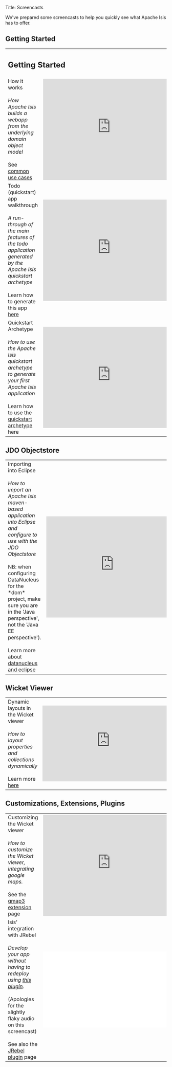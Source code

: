 Title: Screencasts

We've prepared some screencasts to help you quickly see what Apache Isis has to offer.

## Getting Started

<table class="table table-bordered table-hover">
  <tr>
  <td colspan="2">
    <h2>Getting Started</h2>
  </td>
  </tr>
  <tr>
    <td>How it works<br/><br/><i>How Apache Isis builds a webapp from the underlying domain object model</i>
    <br/><br/>
    See <a href="../elevator-pitch/common-use-cases.html#screencast">common use cases</a>
    </td>
    <td>
      <iframe width="420" height="315" src="http://www.youtube.com/embed/ludOLyi6VyY" frameborder="0" allowfullscreen></iframe>
    </td>
  </tr>
  <tr>
    <td>Todo (quickstart) app walkthrough<br/><br/><i>A run-through of the main features of the todo application generated by the Apache Isis quickstart archetype</i>
    <br/><br/>
    Learn how to generate this app <a href="../getting-started/quickstart-archetype.html#screencast">here</a>
    </td>
    <td>
      <iframe width="420" height="315" src="http://www.youtube.com/embed/1_vc01LIBUU" frameborder="0" allowfullscreen></iframe>
    </td>
  </tr>
  <tr>
    <td>Quickstart Archetype<br/><br/><i>How to use the Apache Isis quickstart archetype to generate your first Apache Isis application</i>
    <br/><br/>
    Learn how to use the <a href="../getting-started/quickstart-archetype.html#screencast">quickstart archetype</a> here
    </td>
    <td>
      <iframe width="420" height="315" src="http://www.youtube.com/embed/RH6J4gx8OoA" frameborder="0" allowfullscreen></iframe>
    </td>
  </tr>
</table>

## JDO Objectstore

<table class="table table-bordered table-hover">
  <tr>
    <td>Importing into Eclipse<br/><br/><i>How to import an Apache Isis maven-based application into Eclipse and configure to use with the JDO Objectstore</i><br/><br/>NB: when configuring DataNucleus for the *dom* project, make sure you are in the 'Java perspective', not the 'Java EE perspective').
    <br/><br/>
    Learn more about <a href="../../components/objectstores/jdo/datanucleus-and-eclipse.html#screencast">datanucleus and eclipse</a>
    </td>
    <td>
      <iframe width="420" height="315" src="http://www.youtube.com/embed/RgcYfjQ8yJA" frameborder="0" allowfullscreen></iframe>
    </td>
  </tr>
</table>

## Wicket Viewer

<table class="table table-bordered table-hover">
  <tr>
    <td>Dynamic layouts in the Wicket viewer<br/><br/><i>How to layout properties and collections dynamically</i>
    <br/><br/>
    Learn more <a href="../../more-advanced-topics/dynamic-layouts.html#screencast">here</a>
    </td>
    <td>
      <iframe width="420" height="236" src="http://www.youtube.com/embed/zmrg49WeEPc" frameborder="0" allowfullscreen></iframe>
    </td>
  </tr>
</table>

## Customizations, Extensions, Plugins

<table class="table table-bordered table-hover">
  <tr>
    <td>Customizing the Wicket viewer<br/><br/><i>How to customize the Wicket viewer, integrating google maps.</i>
    <br/><br/>
    See the <a href="../../components/viewers/wicket/third-party/danhaywood-isis-wicket-gmap3.html#screencast">gmap3 extension</a> page
    </td>
    <td>
      <iframe width="420" height="315" src="http://www.youtube.com/embed/9o5zAME8LrM" frameborder="0" allowfullscreen></iframe>
    </td>
  </tr>
  <tr>
    <td>Isis' integration with <a id="jrebel" name="jrebel">JRebel</a><br/><br/><i>Develop your app without having to redeploy using <a href="https://github.com/danhaywood/isis-jrebel-plugin">this plugin</a>.</i><br/><br/>(Apologies for the slightly flaky audio on this screencast)
    <br/><br/>
    See also the <a href="../../other/jrebel.html#screencast">JRebel plugin</a> page
    </td>
    <td>
      <iframe width="420" height="236" src="//www.youtube.com/embed/PxVgbz3ae_g" frameborder="0" allowfullscreen></iframe>
    </td>
  </tr>
<table>

